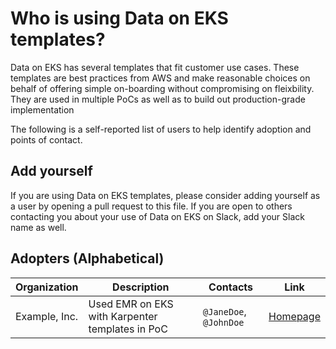 # Who is using Data on EKS templates?
Data on EKS has several templates that fit customer use cases. These templates are best practices from AWS and make reasonable choices on behalf of offering simple on-boarding without compromising on fleixbility. They are used in multiple PoCs as well as to build out production-grade implementation

The following is a self-reported list of users to help identify adoption and points of contact.

## Add yourself
If you are using Data on EKS templates, please consider adding yourself as a user by opening a pull request to this file.
If you are open to others contacting you about your use of Data on EKS on Slack, add your Slack name as well.

## Adopters (Alphabetical)

| Organization | Description | Contacts | Link |
| --- | --- | --- | --- |
| Example, Inc. | Used EMR on EKS with Karpenter templates in PoC | `@JaneDoe`, `@JohnDoe` | [Homepage](http://example.com)
